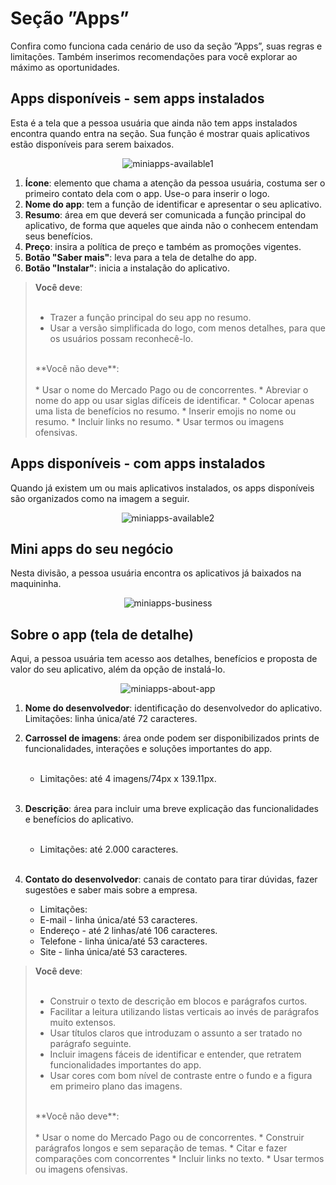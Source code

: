 # Seção ”Apps”

Confira como funciona cada cenário de uso da seção ”Apps”, suas regras e limitações. Também inserimos recomendações para você explorar ao máximo as oportunidades.

## Apps disponíveis - sem apps instalados

Esta é a tela que a pessoa usuária que ainda não tem apps instalados encontra quando entra na seção. Sua função é mostrar quais aplicativos estão disponíveis para serem baixados.

<center>

![miniapps-available1](/mini-apps/miniapps-available1-pt.png)

</center>

1. **Ícone**: elemento que chama a atenção da pessoa usuária, costuma ser o primeiro contato dela com o app. Use-o para inserir o logo.
2. **Nome do app**: tem a função de identificar e apresentar o seu aplicativo.
3. **Resumo**: área em que deverá ser comunicada a função principal do aplicativo, de forma que aqueles que ainda não o conhecem entendam seus benefícios.
4. **Preço**: insira a política de preço e também as promoções vigentes.
5. **Botão "Saber mais"**: leva para a tela de detalhe do app.
6. **Botão "Instalar"**: inicia a instalação do aplicativo.

> **Você deve**:<br><br>
> * Trazer a função principal do seu app no resumo.
> * Usar a versão simplificada do logo, com menos detalhes, para que os usuários possam reconhecê-lo.
> </br>
> **Você não deve**:<br><br>
> * Usar o nome do Mercado Pago ou de concorrentes.
> * Abreviar o nome do app ou usar siglas difíceis de identificar.
> * Colocar apenas uma lista de benefícios no resumo.
> * Inserir emojis no nome ou resumo.
> * Incluir links no resumo.
> * Usar termos ou imagens ofensivas.

## Apps disponíveis - com apps instalados

Quando já existem um ou mais aplicativos instalados, os apps disponíveis são organizados como na imagem a seguir.

<center>

![miniapps-available2](/mini-apps/miniapps-available2-pt.png)

</center>

## Mini apps do seu negócio

Nesta divisão, a pessoa usuária encontra os aplicativos já baixados na maquininha.

<center>

![miniapps-business](/mini-apps/miniapps-business-pt.png)

</center>

## Sobre o app (tela de detalhe)

Aqui, a pessoa usuária tem acesso aos detalhes, benefícios e proposta de valor do seu aplicativo, além da opção de instalá-lo.

<center>

![miniapps-about-app](/mini-apps/miniapps-about-app-pt.png)

</center>

1. **Nome do desenvolvedor**: identificação do desenvolvedor do aplicativo. Limitações: linha única/até 72 caracteres.
2. **Carrossel de imagens**: área onde podem ser disponibilizados prints de funcionalidades, interações e soluções importantes do app.<br><br> 

   * Limitações: até 4 imagens/74px x 139.11px.<br><br>

3. **Descrição**: área para incluir uma breve explicação das funcionalidades e benefícios do aplicativo.<br><br>

   * Limitações: até 2.000 caracteres.<br><br>

4. **Contato do desenvolvedor**: canais de contato para tirar dúvidas, fazer sugestões e saber mais sobre a empresa. 

   * Limitações: 
   * E-mail - linha única/até 53 caracteres.
   * Endereço - até 2 linhas/até 106 caracteres.
   * Telefone - linha única/até 53 caracteres.
   * Site - linha única/até 53 caracteres.

> **Você deve**:<br><br>
> * Construir o texto de descrição em blocos e parágrafos curtos.
> * Facilitar a leitura utilizando listas verticais ao invés de parágrafos muito extensos.
> * Usar títulos claros que introduzam o assunto a ser tratado no parágrafo seguinte.
> * Incluir imagens fáceis de identificar e entender, que retratem funcionalidades importantes do app.
> * Usar cores com bom nível de contraste entre o fundo e a figura em primeiro plano das imagens.
> <br>
> **Você não deve**:<br><br>
> * Usar o nome do Mercado Pago ou de concorrentes.
> * Construir parágrafos longos e sem separação de temas.
> * Citar e fazer comparações com concorrentes
> * Incluir links no texto.
> * Usar termos ou imagens ofensivas.